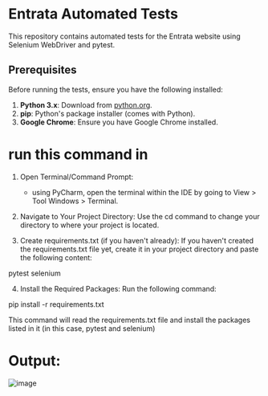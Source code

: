 # Entrata Automated Tests

This repository contains automated tests for the Entrata website using Selenium WebDriver and pytest.

## Prerequisites

Before running the tests, ensure you have the following installed:

1. **Python 3.x**: Download from [python.org](https://www.python.org).
2. **pip**: Python's package installer (comes with Python).
3. **Google Chrome**: Ensure you have Google Chrome installed.

# run this command in 
1. Open Terminal/Command Prompt:
   - using PyCharm, open the terminal within the IDE by going to View > Tool Windows > Terminal.
   
2. Navigate to Your Project Directory:
   Use the cd command to change your directory to where your project is located.

3. Create requirements.txt (if you haven't already):
If you haven't created the requirements.txt file yet, create it in your project directory and paste the following content:

pytest
selenium

4. Install the Required Packages: Run the following command:

pip install -r requirements.txt

This command will read the requirements.txt file and install the packages listed in it (in this case, pytest and selenium)

# Output:

![image](https://github.com/user-attachments/assets/84d3fe72-b2f6-4fe5-9109-c7de82d5fe59)

